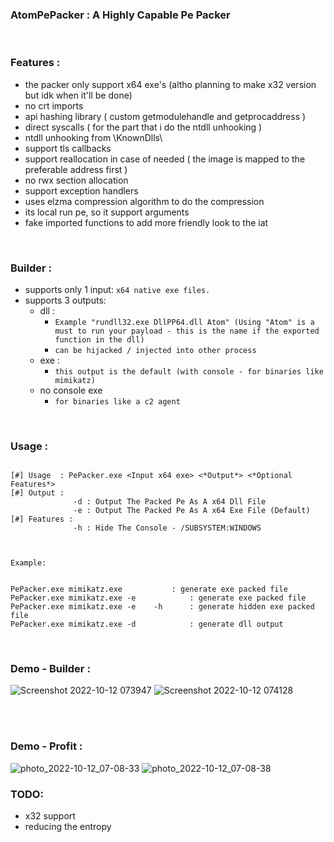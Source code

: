 ### AtomPePacker : A Highly Capable Pe Packer
<br>

### Features :
- the packer only support x64 exe's (altho planning to make x32 version but idk when it'll be done)
- no crt imports
- api hashing library ( custom getmodulehandle and getprocaddress )
- direct syscalls ( for the part that i do the ntdll unhooking )
- ntdll unhooking from \KnownDlls\
- support tls callbacks
- support reallocation in case of needed ( the image is mapped to the preferable address first )
- no rwx section allocation 
- support exception handlers
- uses elzma compression algorithm to do the compression 
- its local run pe, so it support arguments 
- fake imported functions to add more friendly look to the iat 



<br>


### Builder :
- supports only 1 input: `x64 native exe files.`
- supports 3 outputs:
  - dll :
    - `Example "rundll32.exe DllPP64.dll Atom" (Using "Atom" is a must to run your payload - this is the name if the exported function in the dll)` 
    - `can be hijacked / injected into other process`
  - exe :
    - `this output is the default (with console - for binaries like mimikatz)`
  - no console exe
    - `for binaries like a c2 agent`


<br>

### Usage :
```

[#] Usage  : PePacker.exe <Input x64 exe> <*Output*> <*Optional Features*>
[#] Output :
              -d : Output The Packed Pe As A x64 Dll File
              -e : Output The Packed Pe As A x64 Exe File (Default)
[#] Features :
              -h : Hide The Console - /SUBSYSTEM:WINDOWS



Example:


PePacker.exe mimikatz.exe			: generate exe packed file
PePacker.exe mimikatz.exe -e			: generate exe packed file
PePacker.exe mimikatz.exe -e	-h		: generate hidden exe packed file
PePacker.exe mimikatz.exe -d			: generate dll output

```




<br>

### Demo - Builder :
![Screenshot 2022-10-12 073947](https://user-images.githubusercontent.com/111295429/195251679-8eff4195-2f05-4dd7-9e97-3ee7e161fa5c.png)
![Screenshot 2022-10-12 074128](https://user-images.githubusercontent.com/111295429/195252144-1c32c279-2e22-4ccd-8b06-6b2aac901324.png)



<br>
<br>

### Demo - Profit :
![photo_2022-10-12_07-08-33](https://user-images.githubusercontent.com/111295429/195249176-9c021c71-5c1c-42f7-b1fa-7937259e6e39.png)
![photo_2022-10-12_07-08-38](https://user-images.githubusercontent.com/111295429/195249100-1fe2a944-c67f-4495-b20f-8062afe6a429.jpg)


### TODO:
  - x32 support
  - reducing the entropy





